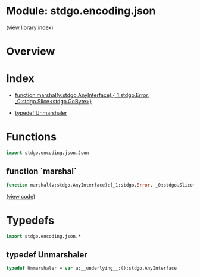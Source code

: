 # Module: stdgo.encoding.json


[(view library index)](../../stdgo.md)


# Overview


 


# Index


- [function marshal\(v:stdgo.AnyInterface\):\{\_1:stdgo.Error, \_0:stdgo.Slice\<stdgo.GoByte\>\}](<#function-marshal>)

- [typedef Unmarshaler](<#typedef-unmarshaler>)

# Functions


```haxe
import stdgo.encoding.json.Json
```


## function \`marshal\`


```haxe
function marshal(v:stdgo.AnyInterface):{_1:stdgo.Error, _0:stdgo.Slice<stdgo.GoByte>}
```


 


[\(view code\)](<./Json.hx#L9>)


# Typedefs


```haxe
import stdgo.encoding.json.*
```


## typedef Unmarshaler


```haxe
typedef Unmarshaler = var a:__underlying__:():stdgo.AnyInterface
```


 


